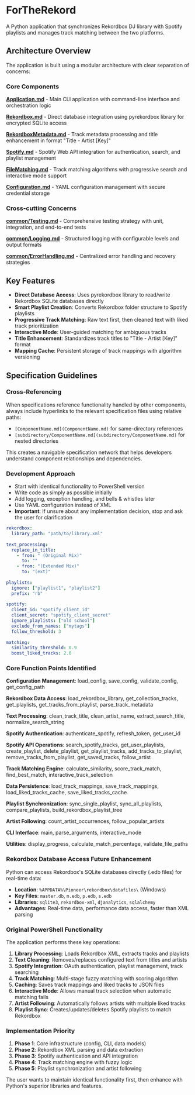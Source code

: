 # ForTheRekord

A Python application that synchronizes Rekordbox DJ library with Spotify playlists and manages track matching between the two platforms.

## Architecture Overview

The application is built using a modular architecture with clear separation of concerns:

### Core Components

**[Application.md](specs/Application.md)** - Main CLI application with command-line interface and orchestration logic

**[Rekordbox.md](specs/Rekordbox.md)** - Direct database integration using pyrekordbox library for encrypted SQLite access

**[RekordboxMetadata.md](specs/RekordboxMetadata.md)** - Track metadata processing and title enhancement in format "Title - Artist [Key]"

**[Spotify.md](specs/Spotify.md)** - Spotify Web API integration for authentication, search, and playlist management

**[FileMatching.md](specs/FileMatching.md)** - Track matching algorithms with progressive search and interactive mode support

**[Configuration.md](specs/Configuration.md)** - YAML configuration management with secure credential storage

### Cross-cutting Concerns

**[common/Testing.md](specs/common/Testing.md)** - Comprehensive testing strategy with unit, integration, and end-to-end tests

**[common/Logging.md](specs/common/Logging.md)** - Structured logging with configurable levels and output formats

**[common/ErrorHandling.md](specs/common/ErrorHandling.md)** - Centralized error handling and recovery strategies

## Key Features

- **Direct Database Access**: Uses pyrekordbox library to read/write Rekordbox SQLite databases directly
- **Smart Playlist Creation**: Converts Rekordbox folder structure to Spotify playlists
- **Progressive Track Matching**: Raw text first, then cleaned text with liked track prioritization
- **Interactive Mode**: User-guided matching for ambiguous tracks
- **Title Enhancement**: Standardizes track titles to "Title - Artist [Key]" format
- **Mapping Cache**: Persistent storage of track mappings with algorithm versioning

## Specification Guidelines

### Cross-Referencing
When specifications reference functionality handled by other components, always include hyperlinks to the relevant specification files using relative paths:
- `[ComponentName.md](ComponentName.md)` for same-directory references
- `[subdirectory/ComponentName.md](subdirectory/ComponentName.md)` for nested directories

This creates a navigable specification network that helps developers understand component relationships and dependencies.

### Development Approach
- Start with identical functionality to PowerShell version
- Write code as simply as possible initially
- Add logging, exception handling, and bells & whistles later
- Use YAML configuration instead of XML
- **Important**: If unsure about any implementation decision, stop and ask the user for clarification
```yaml
rekordbox:
  library_path: "path/to/library.xml"
  
text_processing:
  replace_in_title:
    - from: " (Original Mix)"
      to: ""
    - from: "(Extended Mix)"
      to: "(ext)"
      
playlists:
  ignore: ["playlist1", "playlist2"]
  prefix: "rb"
  
spotify:
  client_id: "spotify_client_id"
  client_secret: "spotify_client_secret"
  ignore_playlists: ["old school"]
  exclude_from_names: ["mytags"]
  follow_threshold: 3
  
matching:
  similarity_threshold: 0.9
  boost_liked_tracks: 2.0
```

### Core Function Points Identified

**Configuration Management**: load_config, save_config, validate_config, get_config_path

**Rekordbox Data Access**: load_rekordbox_library, get_collection_tracks, get_playlists, get_tracks_from_playlist, parse_track_metadata

**Text Processing**: clean_track_title, clean_artist_name, extract_search_title, normalize_search_string

**Spotify Authentication**: authenticate_spotify, refresh_token, get_user_id

**Spotify API Operations**: search_spotify_tracks, get_user_playlists, create_playlist, delete_playlist, get_playlist_tracks, add_tracks_to_playlist, remove_tracks_from_playlist, get_saved_tracks, follow_artist

**Track Matching Engine**: calculate_similarity, score_track_match, find_best_match, interactive_track_selection

**Data Persistence**: load_track_mappings, save_track_mappings, load_liked_tracks_cache, save_liked_tracks_cache

**Playlist Synchronization**: sync_single_playlist, sync_all_playlists, compare_playlists, build_rekordbox_playlist_tree

**Artist Following**: count_artist_occurrences, follow_popular_artists

**CLI Interface**: main, parse_arguments, interactive_mode

**Utilities**: display_progress, calculate_match_percentage, validate_file_paths

### Rekordbox Database Access Future Enhancement

Python can access Rekordbox's SQLite databases directly (.edb files) for real-time data:
- **Location**: `%APPDATA%\Pioneer\rekordbox\datafiles\` (Windows)
- **Key Files**: `master.db`, `m.edb`, `p.edb`, `s.edb`
- **Libraries**: `sqlite3`, `rekordbox-xml`, `djanalytics`, `sqlalchemy`
- **Advantages**: Real-time data, performance data access, faster than XML parsing

### Original PowerShell Functionality

The application performs these key operations:
1. **Library Processing**: Loads Rekordbox XML, extracts tracks and playlists
2. **Text Cleaning**: Removes/replaces configured text from titles and artists
3. **Spotify Integration**: OAuth authentication, playlist management, track searching
4. **Track Matching**: Multi-stage fuzzy matching with scoring algorithm
5. **Caching**: Saves track mappings and liked tracks to JSON files
6. **Interactive Mode**: Allows manual track selection when automatic matching fails
7. **Artist Following**: Automatically follows artists with multiple liked tracks
8. **Playlist Sync**: Creates/updates/deletes Spotify playlists to match Rekordbox

### Implementation Priority

1. **Phase 1**: Core infrastructure (config, CLI, data models)
2. **Phase 2**: Rekordbox XML parsing and data extraction  
3. **Phase 3**: Spotify authentication and API integration
4. **Phase 4**: Track matching engine with fuzzy logic
5. **Phase 5**: Playlist synchronization and artist following

The user wants to maintain identical functionality first, then enhance with Python's superior libraries and features.
